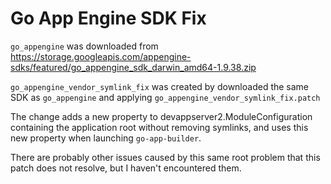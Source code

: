 Go App Engine SDK Fix
=====================

`go_appengine` was downloaded from
https://storage.googleapis.com/appengine-sdks/featured/go_appengine_sdk_darwin_amd64-1.9.38.zip

`go_appengine_vendor_symlink_fix` was created by downloaded the same SDK as
`go_appengine` and applying `go_appengine_vendor_symlink_fix.patch`

The change adds a new property to devappserver2.ModuleConfiguration containing
the application root without removing symlinks, and uses this new property when
launching `go-app-builder`.

There are probably other issues caused by this same root problem that this
patch does not resolve, but I haven't encountered them.
